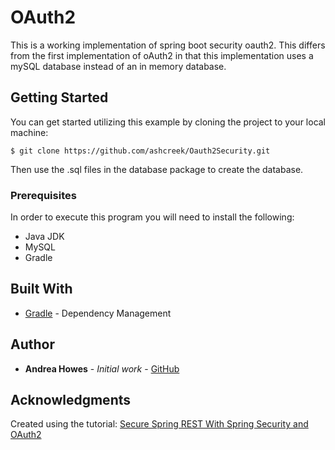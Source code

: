 # OAuth2

This is a working implementation of spring boot security oauth2. This differs from the first implementation of oAuth2 in that this implementation uses a mySQL database instead of an in memory database. 


## Getting Started

You can get started utilizing this example by cloning the project to your local machine:
```
$ git clone https://github.com/ashcreek/Oauth2Security.git
```
Then use the .sql files in the database package to create the database.

### Prerequisites

In order to execute this program you will need to install the following:
* Java JDK
* MySQL
* Gradle

## Built With

* [Gradle](https://gradle.org/) - Dependency Management

## Author
* **Andrea Howes** - *Initial work* - [GitHub](https://github.com/ashcreek)

## Acknowledgments

Created using the tutorial: [Secure Spring REST With Spring Security and OAuth2](https://dzone.com/articles/secure-spring-rest-with-spring-security-and-oauth2
)

